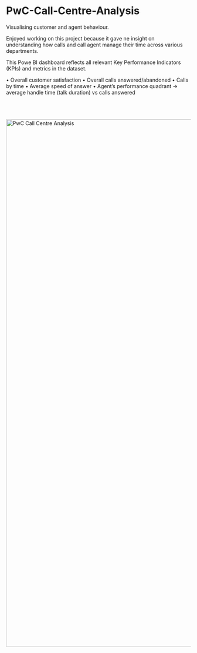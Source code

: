 # PwC-Call-Centre-Analysis
Visualising customer and agent behaviour.


Enjoyed working on this project because it gave ne insight on understanding how calls and call agent manage their time across various departments.

This Powe BI dashboard reflects all relevant Key Performance Indicators (KPIs) and metrics in the dataset.

• Overall customer satisfaction
• Overall calls answered/abandoned
• Calls by time
• Average speed of answer
• Agent’s performance quadrant -> average handle time (talk duration) vs calls answered



<br>
<br>
<br>

<img width="1437" alt="PwC Call Centre Analysis" src="https://user-images.githubusercontent.com/53540261/161660406-e4ffbba1-d90b-40f7-ac89-31350c4ee5da.png">
